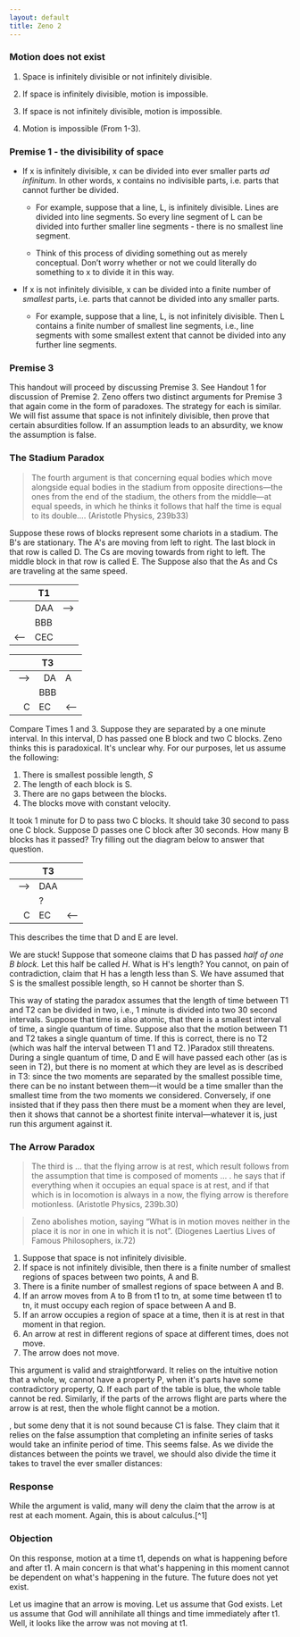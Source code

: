 ```yaml
---
layout: default
title: Zeno 2
---
```


### Motion does not exist 

1.  Space is infinitely divisible or not infinitely divisible.

2.  If space is infinitely divisible, motion is impossible.

3.  If space is not infinitely divisible, motion is impossible.

4.  Motion is impossible (From 1-3).


### Premise 1 - the divisibility of space 


-   If x is infinitely divisible, x can be divided into ever smaller
    parts *ad infinitum*. In other words, x contains no indivisible
    parts, i.e. parts that cannot further be divided.

    -   For example, suppose that a line, L, is infinitely divisible.
        Lines are divided into line segments. So every line segment of L
        can be divided into further smaller line segments - there is no
        smallest line segment.

    -   Think of this process of dividing something out as
        merely conceptual. Don’t worry whether or not we could literally
        do something to x to divide it in this way.

-   If x is not infinitely divisible, x can be divided into a finite
    number of *smallest* parts, i.e. parts that cannot be divided into
    any smaller parts.

    -   For example, suppose that a line, L, is not
        infinitely divisible. Then L contains a finite number of
        smallest line segments, i.e., line segments with some smallest
        extent that cannot be divided into any further line segments.

### Premise 3
This handout will proceed by discussing Premise 3. See Handout 1 for discussion of Premise 2. Zeno offers two distinct arguments for Premise 3 that again come in the form of paradoxes.  The strategy for each is similar. We will fist assume that space is not infinitely divisible, then prove that certain absurdities follow. If an assumption leads to an absurdity, we know the assumption is false. 

### The Stadium Paradox

> The fourth argument is that concerning equal bodies which move alongside equal bodies in the stadium from opposite directions—the ones from the end of the stadium, the others from the middle—at equal speeds, in which he thinks it follows that half the time is equal to its double…. (Aristotle Physics, 239b33)

Suppose these rows of blocks represent some chariots in a stadium. The B's are stationary. The A's are moving from left to right. The last block in that row is called D. The Cs are moving towards from right to left. The middle block in that row is called E. The Suppose also that the As and Cs are traveling at the same speed. 



|  |    T1      |  |
|----------|-------------|------|
| 	|DAA| --> |
|  |BBB   |    |
| <--  |CEC|   |	 



|  |    T3      |  |
|----------:|-------------|:------|
| --> 	|&nbsp; DA|A|
|  |BBB|    |
|&nbsp; &nbsp; C|EC&nbsp;| <--  |	


Compare Times 1 and 3. Suppose they are separated by a one minute interval. In this interval, D has passed one B block and two C blocks. Zeno thinks this is paradoxical. It's unclear why. For our purposes, let us assume the following: 

1. There is smallest possible length, *S*
2. The length of each block is S. 
3. There are no gaps between the blocks.
4. The blocks move with constant velocity. 


It took 1 minute for D to pass two C blocks. It should take 30 second to pass one C block. Suppose D passes one C block after 30 seconds. How many B blocks has it passed? Try filling out the diagram below to answer that question. 


|  |    T3      |  |
|----------:|-------------|:------|
| --> 	|DAA||
|  | ? |    |
|&nbsp; &nbsp; C|EC&nbsp;| <--  |

This describes the time that D and E are level. 

We are stuck! Suppose that someone claims that D has passed *half of one B block.* Let this half be called *H*. What is H's length? You cannot, on pain of contradiction, claim that H has a length less than S. We have assumed that S is the smallest possible length, so H cannot be shorter than S. 

This way of stating the paradox assumes that the length of time between T1 and T2 can be divided in two, i.e., 1 minute is divided into two 30 second intervals. Suppose that time is also atomic, that there is a smallest interval of time, a single quantum of time. Suppose also that the motion between T1 and T2 takes a single quantum of time. If this is correct, there is no T2 (which was half the interval between T1 and T2. )Paradox still threatens. During a single quantum of time, D and E will have passed each other (as is seen in T2), but there is no moment at which they are level as is described in T3: since the two moments are separated by the smallest possible time, there can be no instant between them—it would be a time smaller than the smallest time from the two moments we considered. Conversely, if one insisted that if they pass then there must be a moment when they are level, then it shows that cannot be a shortest finite interval—whatever it is, just run this argument against it. 



### The Arrow Paradox

> The third is … that the flying arrow is at rest, which result follows from the assumption that time is composed of moments … . he says that if everything when it occupies an equal space is at rest, and if that which is in locomotion is always in a now, the flying arrow is therefore motionless. (Aristotle Physics, 239b.30)

> Zeno abolishes motion, saying “What is in motion moves neither in the place it is nor in one in which it is not”. (Diogenes Laertius Lives of Famous Philosophers, ix.72)

 
1. Suppose that space is not infinitely divisible. 
2. If space is not infinitely divisible, then there is a finite number of smallest regions of spaces between two points, A and B.
3. There is a finite number of smallest regions of space between A and B.
4. If an arrow moves from A to B from t1 to tn, at some time between t1 to tn, it must occupy each region of space between A and B. 
5. If an arrow occupies a region of space at a time, then it is at rest in that moment in that region. 
6. An arrow at rest in different regions of space at different times, does not move. 
7. The arrow does not move.   


This argument is valid and straightforward. It relies on the intuitive notion that a whole, w, cannot have a property P, when it's parts have some contradictory property, Q. If each part of the table is blue, the whole table cannot be red. Similarly, if the parts of the arrows flight are parts where the arrow is at rest, then the whole flight cannot be a motion. 

, but some deny that it is not sound because C1 is false. They claim that it relies on the false assumption that completing an infinite series of tasks would take an infinite period of time. This seems false. As we divide the distances between the points we travel, we should also divide the time it takes to travel the ever smaller distances: 


### Response 

While the argument is valid, many will deny the claim that the arrow is at rest at each moment. Again, this is about calculus.[^1] 



### Objection

On this response, motion at a time t1, depends on what is happening before and after t1. A main concern is that what's happening in this moment cannot be dependent on what's happening in the future. The future does not yet exist. 

Let us imagine that an arrow is moving. Let us assume that God exists. Let us assume that God will annihilate all things and time immediately after t1. Well, it looks like the arrow was not moving at t1. 



